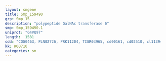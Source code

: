```yaml
---
layout: smgene
title: Smp_159490
grp: Smp_15
description: "polypeptide GalNAc transferase 6"
smp: Smp_159490.1
uniprot: "G4VQ97"
length:  1581
cdd: "COG0463, PLN02726, PRK11204, TIGR03965, cd00161, cd02510, cl11394, cl22458, pfam00535, pfam00652, pfam10111, smart00458"
kk: K00710
categories: sm
---
```

